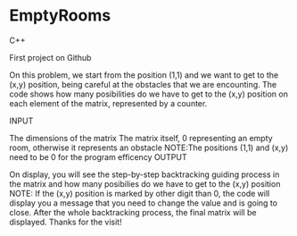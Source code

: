 # EmptyRooms

C++

First project on Github

On this problem, we start from the position (1,1) and we want to get to the (x,y) position, being careful at the obstacles that we are encounting. The code shows how many posibilities do we have to get to the (x,y) position on each element of the matrix, represented by a counter.

INPUT

The dimensions of the matrix
The matrix itself, 0 representing an empty room, otherwise it represents an obstacle NOTE:The positions (1,1) and (x,y) need to be 0 for the program efficency
OUTPUT

On display, you will see the step-by-step backtracking guiding process in the matrix and how many posibilies do we have to get to the (x,y) position NOTE: If the (x,y) position is marked by other digit than 0, the code will display you a message that you need to change the value and is going to close.
After the whole backtracking process, the final matrix will be displayed.
Thanks for the visit!
